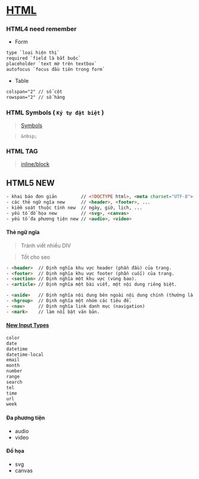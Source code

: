 # [HTML](http://hocwebchuan.com/reference/tag/tag_doctype.php)

### HTML4 need remember
- Form
```html
type `loại hiện thị`
required `field là bắt buộc`
placeholder `text mờ trên textbox`
autofocus `focus đầu tiên trong form`
```

- Table
```html
colspan="2" // số cột
rowspan="2" // số hàng
```

### HTML Symbols ( `Ký tự đặt biệt` )
> [Symbols](http://hocwebchuan.com/reference/tag/symbols.php)

> `&nbsp;`

### HTML TAG
> [inline/block](https://www.w3schools.com/html/html_blocks.asp)

## HTML5 NEW
```html
- khai báo đơn giản         // <!DOCTYPE html>, <meta charset="UTF-8">
- các thẻ ngữ ngĩa new      // <header>, <footer>, ...
- kiểm soát thuộc tính new  // ngày, giờ, lịch, ...
- yếu tố đồ họa new         // <svg>, <canvas>
- yếu tố đa phương tiện new // <audio>, <video>
```

#### Thẻ ngữ ngĩa
> Tránh viết nhiều DIV

> Tốt cho seo

```html
- <header>  // Định nghĩa khu vực header (phần đầu) của trang.
- <footer>  // Định nghĩa khu vực footer (phần cuối) của trang.
- <section> // Định nghĩa một khu vực (vùng bao).
- <article> // Định nghĩa một bài viết, một nội dung riêng biệt.

- <aside>   // Định nghĩa nội dung bên ngoài nội dung chính (thường là phần sidebar).
- <hgroup>  // Định nghĩa một nhóm các tiêu đề.
- <nav>     // Định nghĩa link danh mục (navigation)
- <mark>    // làm nổi bật văn bản.
```

#### [New Input Types](https://www.w3schools.com/html/html5_new_elements.asp)
```html
color
date
datetime
datetime-local
email
month
number
range
search
tel
time
url
week
```
#### Đa phương tiện
  + audio
  + video

#### Đồ họa
  + svg
  + canvas